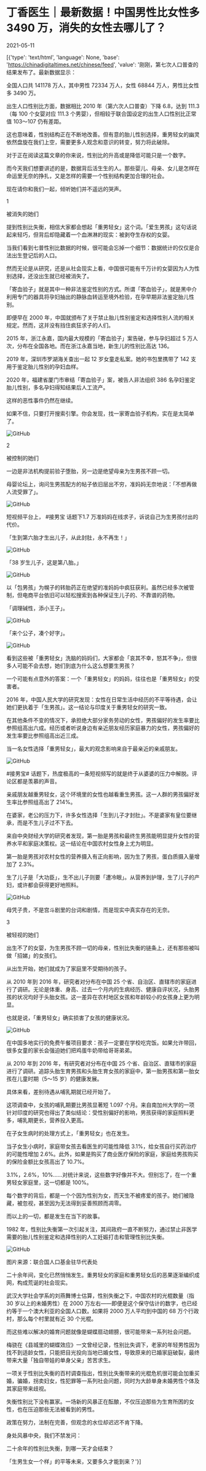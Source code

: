# 丁香医生｜最新数据！中国男性比女性多 3490 万，消失的女性去哪儿了？

2021-05-11

[{'type': 'text/html', 'language': None, 'base': 'https://chinadigitaltimes.net/chinese/feed', 'value': '刚刚，第七次人口普查的结果发布了。最新数据显示：

全国人口共 141178 万人，其中男性 72334 万人，女性 68844 万人，男性比女性多 3490 万。

出生人口性别比方面，数据相比 2010 年（第六次人口普查）下降 6.8，达到 111.3（每 100 个女婴对应 111.3 个男婴），但相较于联合国设定的出生人口性别比正常值 103～107 仍有差距。

这也意味着，性别结构正在不断地改善。但有意的胎儿性别选择，重男轻女的幽灵依然盘旋在我们上空，需要更多人观念和意识的转变，努力将此破除。

对于正在阅读这篇文章的你来说，性别比的升高或是降低可能只是一个数字。

而今天我们想要讲述的是，数据背后活生生的人。那些婴儿、母亲、女儿是怎样在命运里无奈的挣扎，又是怎样的需要一个性别结构更加合理的社会。

现在请你和我们一起，倾听她们并不遥远的哭声。

1

被消失的她们

提到性别比失衡，相信大家都会想起「重男轻女」这个词。「爱生男孩」这句话说起来轻巧，但背后却隐藏着一个血淋淋的现实：被剥夺生存权的女婴。

当我们看到七普性别比数据的时候，很可能会忘掉一个细节：数据统计的仅仅是合法出生登记后的人口。

然而无论是从研究，还是从社会现实上看，中国很可能有千万计的女婴因为人为性别选择，还没出生就已经被消失了。

「寄血验子」就是其中一种非法鉴定性别的方式。所谓「寄血验子」，就是黑中介利用专门的器具将孕妇抽出的静脉血转运至境外检验，在孕早期非法鉴定胎儿性别。

即便早在 2000 年，中国就颁布了关于禁止胎儿性别鉴定和选择性别人流的相关规定。然而，这并没有挡住疯狂求子的人们。

2015 年，浙江永嘉，国内最大规模的「寄血验子」案告破，参与孕妇超过 5 万人次，分布在全国各地。而在浙江永嘉当地，新生儿的性别比高达 136。

2019 年，深圳市罗湖海关查出一起 12 岁女童走私案。她的书包里携带了 142 支用于鉴定胎儿性别的孕妇血样。

2020 年，福建省厦门市审结「寄血验子」案，被告人非法组织 386 名孕妇鉴定胎儿性别，多名孕妇得知结果后人工流产。

这样的恶性事件仍然在继续。

如果不信，只要打开搜索引擎。你会发现，找一家寄血验子机构，实在是太简单了。

![GitHub](https://chinadigitaltimes.net/chinese/files/2021/05/post-665863-609a32cce683b.png)

2

被控制的她们

一边是非法机构提前验子堕胎，另一边是绝望母亲为生男孩不顾一切。

母婴论坛上，询问生男孩配方的帖子依旧层出不穷，准妈妈无奈地说：「不想再做人流受罪了」。

![GitHub](https://chinadigitaltimes.net/chinese/files/2021/05/post-665863-609a32cec41de.png)

短视频平台上， #接男宝 话题下1.7 万准妈妈在线求子，诉说自己为生男孩付出的代价。

「生到第六胎才生出儿子，从此封肚，永不再生！」

![GitHub](https://chinadigitaltimes.net/chinese/files/2021/05/post-665863-609a32d109648.png)

「38 岁生儿子，这是第八胎。」

![GitHub](https://chinadigitaltimes.net/chinese/files/2021/05/post-665863-609a32d312bc8.png)

以「包男孩」为幌子的转胎药正在绝望的准妈妈中疯狂获利。虽然已经多次被管制，但电商平台依旧可以轻松搜索到各种保证生儿子的、不靠谱的药物。

「调理碱性，添小王子」。

![GitHub](https://chinadigitaltimes.net/chinese/files/2021/05/post-665863-609a32d677930.png)

「来个公子，凑个好字」。

![GitHub](https://chinadigitaltimes.net/chinese/files/2021/05/post-665863-609a32d9b84eb.png)

看到这些被「重男轻女」洗脑的妈妈们，大家都会「哀其不幸，怒其不争」，但很多人可能不会去想，她们到底为什么这么想要生男孩？

一个可能有点意外的答案：一个「重男轻女」的妈妈，往往也是「重男轻女」的受害者。

2016 年，中国人民大学的研究发现：女性在日常生活中经历的不平等待遇，会让她们更执着于「生男孩」。这一结论与印度关于重男轻女的研究一致。

在其他条件不变的情况下，承担绝大部分家务劳动的女性，男孩偏好的发生率要比参照组高出六成。经历或者听说身边有亲近朋友经历家庭暴力的女性，男孩偏好的发生率要比参照组高出近三成。

当一名女性选择「重男轻女」，最大的观念影响来自于最亲近的亲戚朋友。

![GitHub](https://chinadigitaltimes.net/chinese/files/2021/05/post-665863-609a32dbe3761.png)

 #接男宝# 话题下，热度极高的一条短视频写的就是终于从婆婆的压力中解脱。评论区都是羡慕的声音。 

亲戚朋友越重男轻女，这个环境里的女性也越看重生男孩。这一人群的男孩偏好发生率比参照组高出了 214%。

在婆家，老公的压力下，许多女性选择「生到儿子才封肚」。不是婆家有皇位要继承，而是不生儿子过不下去。

来自中央财经大学的研究者发现，第一胎是男孩和最终生男孩能明显提升女性的营养水平和家庭决策权。这一结论在中国农村女性身上尤为明显。

第一胎是男孩对农村女性的营养摄入有正向影响，因为生了男孩，蛋白质摄入量增加了 2.3%。

生了儿子是「大功臣」，生不出儿子则要「遭冷眼」。从营养到护理，生了儿子的产妇，或许都会获得更好地照料。

![GitHub](https://chinadigitaltimes.net/chinese/files/2021/05/post-665863-609a32df71edf.png)

母凭子贵，不是宫斗剧里的台词和剧情，而是现实中真实存在的无奈。

3

被轻视的她们

出生不了的女婴，为生男孩不顾一切的母亲，性别比失衡的链条上，还有那些被叫做「招娣」的女孩们。

从出生开始，她们就成为了家庭里不受期待的孩子。

从 2010 年到 2016 年，研究者对分布在中国 25 个省、自治区、直辖市的家庭进行了调研。无论是体重、身高、过去一个月内的生病经历、健康自评状况，头胎男孩的状况均好于头胎女孩。这一差异在农村地区女孩和年龄较小的女孩身上更为明显。

也就是说，「重男轻女」确实损害了女孩的健康状况。

![GitHub](https://chinadigitaltimes.net/chinese/files/2021/05/post-665863-609a32e32d889.png)

 在中国多地实行的免费午餐项目要求：孩子一定要在学校吃完饭。如果允许带回，很多女童的家长会强迫她们把鸡蛋牛奶带给哥哥弟弟。 

从 2010 年到 2016 年，有研究者对分布在中国 25 个省、自治区、直辖市的家庭进行了调研。追踪头胎生育男孩和头胎生育女孩的家庭中，第一胎男孩和第一胎女孩在儿童时期（5～15 岁）的健康发展。

具体来看，差别待遇从哺乳期就已经开始了。

这项调查中，女孩的哺乳期要比男孩显著短 1.097 个月。来自南加州大学的一项针对印度的研究也得出了类似结论：受性别偏好的影响，男孩获得的家庭照料更多，哺乳期更长，营养投入更高。

在子女生病时的处理方式上，「重男轻女」也在发生。

当子女生小病时，家庭带女孩去看医生的可能性降低 3.1%，给女孩自行买药治疗的可能性增加 2.6%。此外，如果是购买了商业医疗保险的家庭，家庭给男孩购买的保险金额比女孩高出了 10.7%。

3.1%，2.6%，10%……对统计来说，这些数字好像并不大。但别忘了，在一个重男轻女家庭里，这一切都是 100%。

每个数字的背后，都是一个个因为性别为女，而天生不被疼爱的孩子。她们被隐藏，被忽视，甚至因为无法得到妥善照顾而凋零。

而以上的一切，都是发生在当下的故事。

1982 年，性别比失衡第一次引起关注，其间政府一直不断努力，通过禁止非医学需要的胎儿性别鉴定和选择性别的人工妊娠打击和管理性别比失衡。

![GitHub](https://chinadigitaltimes.net/chinese/files/2021/05/post-665863-609a32e50bebb.png)

 图片来源：联合国人口基金驻华代表处 

二十余年间，变化已然悄悄发生。重男轻女的家庭和重男轻女后的恶果逐渐编织成网，构成荒诞的社会现实。

武汉大学社会学系的刘燕舞博士估算，性别失衡之下，中国农村的光棍数量（指 30 岁以上的未婚男性）在 2000 万左右——即便是这个保守估计的数字，也已经约等于一个澳大利亚的全国人口数。如果将 2000 万人平均到中国的 68 万个行政村，那么每个村里就有近 30 个光棍。

而这些难以解决的婚育问题就像是蝴蝶扇动翅膀，很可能带来一系列社会问题。

梅骁在《县城里的蝴蝶效应》一文曾经记录，性别比失调下，老家的年轻男性因为找不到适龄女性，只能把目光投向当地已婚女性，导致原来的已婚家庭破裂，最终带来大量「独自带娃的单身父亲」苦苦求生。

一项关于性别比失衡的百村调查指出，性别比失衡带来的光棍危机很可能会加重买婚，骗婚，拐卖妇女，性犯罪等一系列社会问题，同时为大龄单身未婚男性个体及其家庭带来歧视。

失衡性别比下没有赢家。一场新的风暴正在酝酿，不仅压迫那些为生育所困的女性，也在压迫那些无法被看到的男性。

政策在努力，法制在完善，但观念的水位却迟迟不肯下降。

身处风暴中央，我们不禁发问：

二十余年的性别比失衡，到哪一天才会结束？

「生男生女一个样」的平等未来，又要多久才能到来？'}]